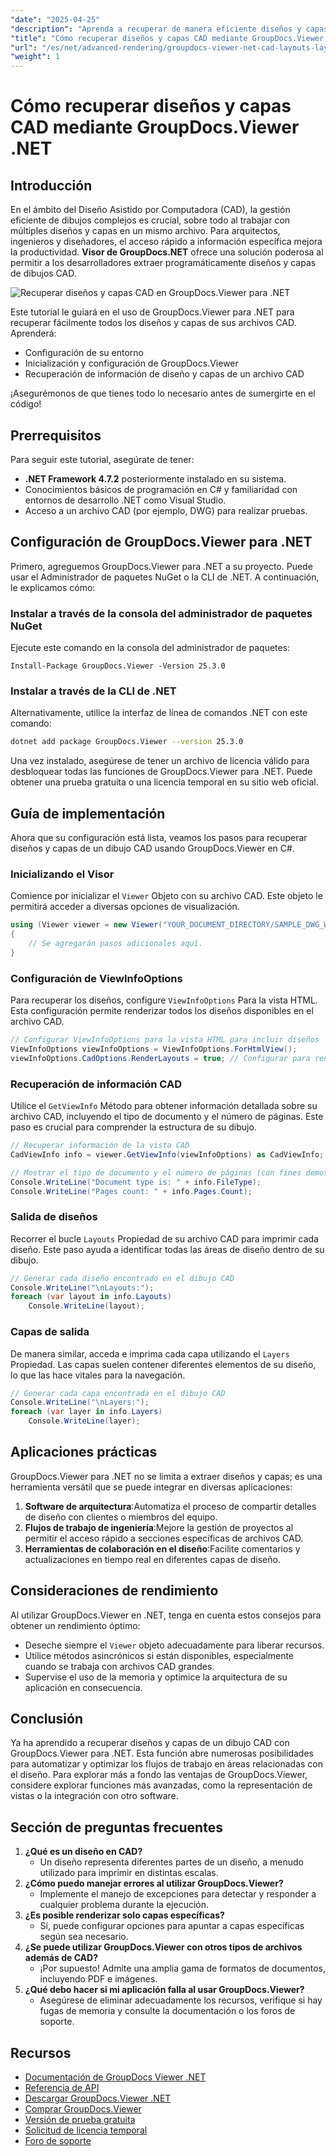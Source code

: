 ```yaml
---
"date": "2025-04-25"
"description": "Aprenda a recuperar de manera eficiente diseños y capas de archivos CAD utilizando GroupDocs.Viewer .NET, agilizando su flujo de trabajo de diseño con esta biblioteca de renderizado avanzada."
"title": "Cómo recuperar diseños y capas CAD mediante GroupDocs.Viewer .NET para una gestión eficiente del diseño"
"url": "/es/net/advanced-rendering/groupdocs-viewer-net-cad-layouts-layers-retrieval/"
"weight": 1
---
```


# Cómo recuperar diseños y capas CAD mediante GroupDocs.Viewer .NET
## Introducción
En el ámbito del Diseño Asistido por Computadora (CAD), la gestión eficiente de dibujos complejos es crucial, sobre todo al trabajar con múltiples diseños y capas en un mismo archivo. Para arquitectos, ingenieros y diseñadores, el acceso rápido a información específica mejora la productividad. **Visor de GroupDocs.NET** ofrece una solución poderosa al permitir a los desarrolladores extraer programáticamente diseños y capas de dibujos CAD.

![Recuperar diseños y capas CAD en GroupDocs.Viewer para .NET](/viewer/advanced-rendering/retrieve-cad-layouts-layers-img.png)

Este tutorial le guiará en el uso de GroupDocs.Viewer para .NET para recuperar fácilmente todos los diseños y capas de sus archivos CAD. Aprenderá:
- Configuración de su entorno
- Inicialización y configuración de GroupDocs.Viewer
- Recuperación de información de diseño y capas de un archivo CAD

¡Asegurémonos de que tienes todo lo necesario antes de sumergirte en el código!
## Prerrequisitos
Para seguir este tutorial, asegúrate de tener:
- **.NET Framework 4.7.2** posteriormente instalado en su sistema.
- Conocimientos básicos de programación en C# y familiaridad con entornos de desarrollo .NET como Visual Studio.
- Acceso a un archivo CAD (por ejemplo, DWG) para realizar pruebas.
## Configuración de GroupDocs.Viewer para .NET
Primero, agreguemos GroupDocs.Viewer para .NET a su proyecto. Puede usar el Administrador de paquetes NuGet o la CLI de .NET. A continuación, le explicamos cómo:
### Instalar a través de la consola del administrador de paquetes NuGet
Ejecute este comando en la consola del administrador de paquetes:
```plaintext
Install-Package GroupDocs.Viewer -Version 25.3.0
```
### Instalar a través de la CLI de .NET
Alternativamente, utilice la interfaz de línea de comandos .NET con este comando:
```bash
dotnet add package GroupDocs.Viewer --version 25.3.0
```
Una vez instalado, asegúrese de tener un archivo de licencia válido para desbloquear todas las funciones de GroupDocs.Viewer para .NET. Puede obtener una prueba gratuita o una licencia temporal en su sitio web oficial.
## Guía de implementación
Ahora que su configuración está lista, veamos los pasos para recuperar diseños y capas de un dibujo CAD usando GroupDocs.Viewer en C#.
### Inicializando el Visor
Comience por inicializar el `Viewer` Objeto con su archivo CAD. Este objeto le permitirá acceder a diversas opciones de visualización.
```csharp
using (Viewer viewer = new Viewer("YOUR_DOCUMENT_DIRECTORY/SAMPLE_DWG_WITH_LAYOUTS_AND_LAYERS"))
{
    // Se agregarán pasos adicionales aquí.
}
```
### Configuración de ViewInfoOptions
Para recuperar los diseños, configure `ViewInfoOptions` Para la vista HTML. Esta configuración permite renderizar todos los diseños disponibles en el archivo CAD.
```csharp
// Configurar ViewInfoOptions para la vista HTML para incluir diseños
ViewInfoOptions viewInfoOptions = ViewInfoOptions.ForHtmlView();
viewInfoOptions.CadOptions.RenderLayouts = true; // Configurar para renderizar todos los diseños
```
### Recuperación de información CAD
Utilice el `GetViewInfo` Método para obtener información detallada sobre su archivo CAD, incluyendo el tipo de documento y el número de páginas. Este paso es crucial para comprender la estructura de su dibujo.
```csharp
// Recuperar información de la vista CAD
CadViewInfo info = viewer.GetViewInfo(viewInfoOptions) as CadViewInfo;

// Mostrar el tipo de documento y el número de páginas (con fines demostrativos)
Console.WriteLine("Document type is: " + info.FileType);
Console.WriteLine("Pages count: " + info.Pages.Count);
```
### Salida de diseños
Recorrer el bucle `Layouts` Propiedad de su archivo CAD para imprimir cada diseño. Este paso ayuda a identificar todas las áreas de diseño dentro de su dibujo.
```csharp
// Generar cada diseño encontrado en el dibujo CAD
Console.WriteLine("\nLayouts:");
foreach (var layout in info.Layouts)
    Console.WriteLine(layout);
```
### Capas de salida
De manera similar, acceda e imprima cada capa utilizando el `Layers` Propiedad. Las capas suelen contener diferentes elementos de su diseño, lo que las hace vitales para la navegación.
```csharp
// Generar cada capa encontrada en el dibujo CAD
Console.WriteLine("\nLayers:");
foreach (var layer in info.Layers)
    Console.WriteLine(layer);
```
## Aplicaciones prácticas
GroupDocs.Viewer para .NET no se limita a extraer diseños y capas; es una herramienta versátil que se puede integrar en diversas aplicaciones:
1. **Software de arquitectura**:Automatiza el proceso de compartir detalles de diseño con clientes o miembros del equipo.
2. **Flujos de trabajo de ingeniería**:Mejore la gestión de proyectos al permitir el acceso rápido a secciones específicas de archivos CAD.
3. **Herramientas de colaboración en el diseño**:Facilite comentarios y actualizaciones en tiempo real en diferentes capas de diseño.
## Consideraciones de rendimiento
Al utilizar GroupDocs.Viewer en .NET, tenga en cuenta estos consejos para obtener un rendimiento óptimo:
- Deseche siempre el `Viewer` objeto adecuadamente para liberar recursos.
- Utilice métodos asincrónicos si están disponibles, especialmente cuando se trabaja con archivos CAD grandes.
- Supervise el uso de la memoria y optimice la arquitectura de su aplicación en consecuencia.
## Conclusión
Ya ha aprendido a recuperar diseños y capas de un dibujo CAD con GroupDocs.Viewer para .NET. Esta función abre numerosas posibilidades para automatizar y optimizar los flujos de trabajo en áreas relacionadas con el diseño. Para explorar más a fondo las ventajas de GroupDocs.Viewer, considere explorar funciones más avanzadas, como la representación de vistas o la integración con otro software.
## Sección de preguntas frecuentes
1. **¿Qué es un diseño en CAD?**
   - Un diseño representa diferentes partes de un diseño, a menudo utilizado para imprimir en distintas escalas.
2. **¿Cómo puedo manejar errores al utilizar GroupDocs.Viewer?**
   - Implemente el manejo de excepciones para detectar y responder a cualquier problema durante la ejecución.
3. **¿Es posible renderizar solo capas específicas?**
   - Sí, puede configurar opciones para apuntar a capas específicas según sea necesario.
4. **¿Se puede utilizar GroupDocs.Viewer con otros tipos de archivos además de CAD?**
   - ¡Por supuesto! Admite una amplia gama de formatos de documentos, incluyendo PDF e imágenes.
5. **¿Qué debo hacer si mi aplicación falla al usar GroupDocs.Viewer?**
   - Asegúrese de eliminar adecuadamente los recursos, verifique si hay fugas de memoria y consulte la documentación o los foros de soporte.
## Recursos
- [Documentación de GroupDocs Viewer .NET](https://docs.groupdocs.com/viewer/net/)
- [Referencia de API](https://reference.groupdocs.com/viewer/net/)
- [Descargar GroupDocs.Viewer .NET](https://releases.groupdocs.com/viewer/net/)
- [Comprar GroupDocs.Viewer](https://purchase.groupdocs.com/buy)
- [Versión de prueba gratuita](https://releases.groupdocs.com/viewer/net/)
- [Solicitud de licencia temporal](https://purchase.groupdocs.com/temporary-license/)
- [Foro de soporte](https://forum.groupdocs.com/c/viewer/9)